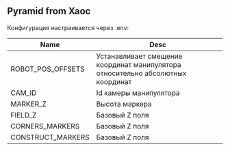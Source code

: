 Pyramid from Xaoc
---
Конфигурация настраивается через .env:

| Name              | Desc                                                                            |
|-------------------|---------------------------------------------------------------------------------|
| ROBOT_POS_OFFSETS | Устанавливает смещение координат манипулятора относительно абсолютных координат |
| CAM_ID            | Id камеры манипулятора                                                          |
| MARKER_Z          | Высота маркера                                                                  |
| FIELD_Z           | Базовый Z поля                                                                  |
| CORNERS_MARKERS   | Базовый Z поля                                                                  |
| CONSTRUCT_MARKERS | Базовый Z поля                                                                  |
